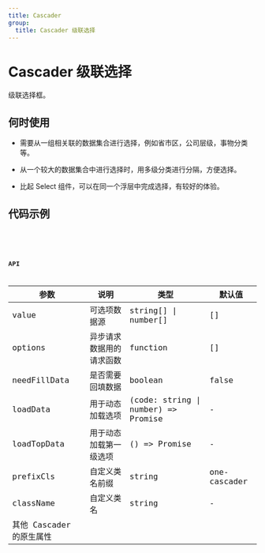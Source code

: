 ```yaml
---
title: Cascader
group:
  title: Cascader 级联选择
---
```


# Cascader 级联选择

级联选择框。

## 何时使用

- 需要从一组相关联的数据集合进行选择，例如省市区，公司层级，事物分类等。

- 从一个较大的数据集合中进行选择时，用多级分类进行分隔，方便选择。

- 比起 Select 组件，可以在同一个浮层中完成选择，有较好的体验。

## 代码示例

<code src="./examples/load-data.tsx" />
<code src="./examples/load-top-data.tsx" />
<code src="./examples/load-data-init.tsx" />

## API

| 参数                     | 说明                     | 类型                                | 默认值       |
| ------------------------ | ------------------------ | ----------------------------------- | ------------ |
| value                    | 可选项数据源             | string[] \| number[]                | []           |
| options                  | 异步请求数据用的请求函数 | function                            | []           |
| needFillData             | 是否需要回填数据         | boolean                             | false        |
| loadData                 | 用于动态加载选项         | (code: string \| number) => Promise | -            |
| loadTopData              | 用于动态加载第一级选项   | () => Promise                       | -            |
| prefixCls                | 自定义类名前缀           | string                              | one-cascader |
| className                | 自定义类名               | string                              | -            |
| 其他 Cascader 的原生属性 |                          |                                     |              |
